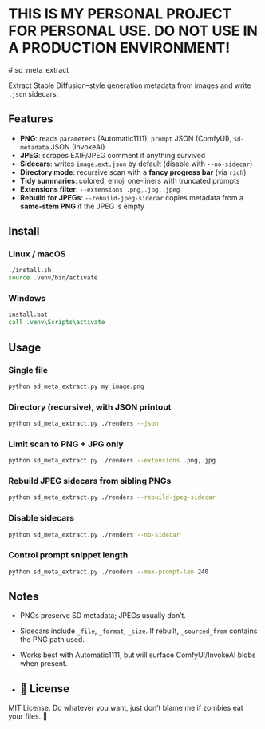 <h1>THIS IS MY PERSONAL PROJECT FOR PERSONAL USE. DO NOT USE IN A PRODUCTION ENVIRONMENT!</h1>
# sd_meta_extract

Extract Stable Diffusion–style generation metadata from images and write `.json` sidecars.

## Features
- **PNG**: reads `parameters` (Automatic1111), `prompt` JSON (ComfyUI), `sd-metadata` JSON (InvokeAI)
- **JPEG**: scrapes EXIF/JPEG comment if anything survived
- **Sidecars**: writes `image.ext.json` by default (disable with `--no-sidecar`)
- **Directory mode**: recursive scan with a **fancy progress bar** (via `rich`)
- **Tidy summaries**: colored, emoji one-liners with truncated prompts
- **Extensions filter**: `--extensions .png,.jpg,.jpeg`
- **Rebuild for JPEGs**: `--rebuild-jpeg-sidecar` copies metadata from a **same-stem PNG** if the JPEG is empty

## Install

### Linux / macOS
```bash
./install.sh
source .venv/bin/activate
```

### Windows
```bat
install.bat
call .venv\Scripts\activate
```

## Usage

### Single file
```bash
python sd_meta_extract.py my_image.png
```

### Directory (recursive), with JSON printout
```bash
python sd_meta_extract.py ./renders --json
```

### Limit scan to PNG + JPG only
```bash
python sd_meta_extract.py ./renders --extensions .png,.jpg
```

### Rebuild JPEG sidecars from sibling PNGs
```bash
python sd_meta_extract.py ./renders --rebuild-jpeg-sidecar
```

### Disable sidecars
```bash
python sd_meta_extract.py ./renders --no-sidecar
```

### Control prompt snippet length
```bash
python sd_meta_extract.py ./renders --max-prompt-len 240
```

## Notes
- PNGs preserve SD metadata; JPEGs usually don’t.
- Sidecars include `_file`, `_format`, `_size`. If rebuilt, `_sourced_from` contains the PNG path used.
- Works best with Automatic1111, but will surface ComfyUI/InvokeAI blobs when present.

- ## 📝 License

MIT License. Do whatever you want, just don’t blame me if zombies eat your files. 🧟
